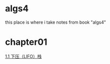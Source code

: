 # algs4
this place is where i take notes from book "algs4"

# chapter01
[1.1 下压（LIFO）栈](https://github.com/ejunjsh/algs4/blob/master/src/main/java/edu/princeton/cs/algs4/ResizingArrayStack.java)